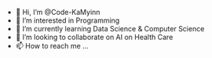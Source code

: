 - 👋 Hi, I’m @Code-KaMyinn
- 👀 I’m interested in Programming
- 🌱 I’m currently learning Data Science & Computer Science
- 💞️ I’m looking to collaborate on AI on Health Care
- 📫 How to reach me ...

<!---
Code-KaMyinn/Code-KaMyinn is a ✨ special ✨ repository because its `README.md` (this file) appears on your GitHub profile.
You can click the Preview link to take a look at your changes.
--->
